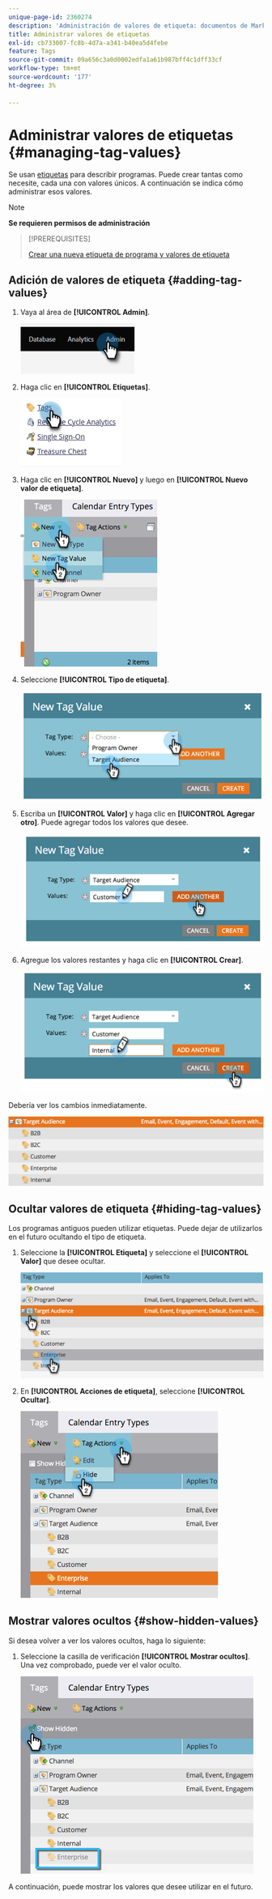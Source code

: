 ```yaml
---
unique-page-id: 2360274
description: 'Administración de valores de etiqueta: documentos de Marketo, documentación del producto'
title: Administrar valores de etiquetas
exl-id: cb733007-fc8b-4d7a-a341-b40ea5d4febe
feature: Tags
source-git-commit: 09a656c3a0d0002edfa1a61b987bff4c1dff33cf
workflow-type: tm+mt
source-wordcount: '177'
ht-degree: 3%

---
```


# Administrar valores de etiquetas {#managing-tag-values}

Se usan [etiquetas](/help/marketo/product-docs/core-marketo-concepts/programs/working-with-programs/understanding-tags.md) para describir programas. Puede crear tantas como necesite, cada una con valores únicos. A continuación se indica cómo administrar esos valores.

>[!NOTE]
>
>**Se requieren permisos de administración**

>[!PREREQUISITES]
>
>[Crear una nueva etiqueta de programa y valores de etiqueta](/help/marketo/product-docs/administration/tags/create-a-new-program-tag-and-tag-values.md)

## Adición de valores de etiqueta {#adding-tag-values}

1. Vaya al área de **[!UICONTROL Admin]**.

   ![](assets/managing-tag-values-1.png)

1. Haga clic en **[!UICONTROL Etiquetas]**.

   ![](assets/managing-tag-values-2.png)

1. Haga clic en **[!UICONTROL Nuevo]** y luego en **[!UICONTROL Nuevo valor de etiqueta]**.

   ![](assets/managing-tag-values-3.png)

1. Seleccione **[!UICONTROL Tipo de etiqueta]**.

   ![](assets/managing-tag-values-4.png)

1. Escriba un **[!UICONTROL Valor]** y haga clic en **[!UICONTROL Agregar otro]**. Puede agregar todos los valores que desee.

   ![](assets/managing-tag-values-5.png)

1. Agregue los valores restantes y haga clic en **[!UICONTROL Crear]**.

   ![](assets/managing-tag-values-6.png)

Debería ver los cambios inmediatamente.

![](assets/managing-tag-values-7.png)

## Ocultar valores de etiqueta {#hiding-tag-values}

Los programas antiguos pueden utilizar etiquetas. Puede dejar de utilizarlos en el futuro ocultando el tipo de etiqueta.

1. Seleccione la **[!UICONTROL Etiqueta]** y seleccione el **[!UICONTROL Valor]** que desee ocultar.

   ![](assets/managing-tag-values-8.png)

1. En **[!UICONTROL Acciones de etiqueta]**, seleccione **[!UICONTROL Ocultar]**.

   ![](assets/managing-tag-values-9.png)

## Mostrar valores ocultos {#show-hidden-values}

Si desea volver a ver los valores ocultos, haga lo siguiente:

1. Seleccione la casilla de verificación **[!UICONTROL Mostrar ocultos]**. Una vez comprobado, puede ver el valor oculto.

   ![](assets/managing-tag-values-10.png)

A continuación, puede mostrar los valores que desee utilizar en el futuro.
